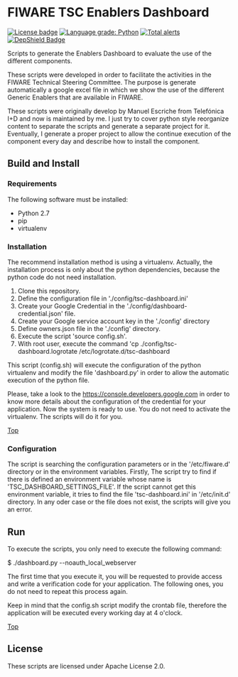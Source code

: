 # <a name="top"></a>FIWARE TSC Enablers Dashboard
[![License badge](https://img.shields.io/badge/license-Apache_2.0-blue.svg)](https://opensource.org/licenses/Apache-2.0)
[![Language grade: Python](https://img.shields.io/lgtm/grade/python/g/flopezag/fiware-tsc-dashboard.svg?logo=lgtm&logoWidth=18)](https://lgtm.com/projects/g/flopezag/fiware-tsc-dashboard/context:python)
[![Total alerts](https://img.shields.io/lgtm/alerts/g/flopezag/fiware-tsc-dashboard.svg?logo=lgtm&logoWidth=18)](https://lgtm.com/projects/g/flopezag/fiware-tsc-dashboard/alerts/)
[![DepShield Badge](https://depshield.sonatype.org/badges/flopezag/fiware-tsc-dashboard/depshield.svg)](https://depshield.github.io)

Scripts to generate the Enablers Dashboard to evaluate the use of the different components.

These scripts were developed in order to facilitate the activities in the FIWARE Technical Steering
Committee. The purpose is generate automatically a google excel file in which we show the use of
the different Generic Enablers that are available in FIWARE.

These scripts were originally develop by Manuel Escriche from Telefónica I+D and now 
is maintained by me. I just try to cover python style reorganize content to separate 
the scripts and generate a separate project for it. Eventually, I generate a proper project to allow
the continue execution of the component every day and describe how to install the component.

## Build and Install

### Requirements

The following software must be installed:

- Python 2.7
- pip
- virtualenv


### Installation

The recommend installation method is using a virtualenv. Actually, the installation 
process is only about the python dependencies, because the python code do not need 
installation.

1. Clone this repository.
2. Define the configuration file in './config/tsc-dashboard.ini'
3. Create your Google Credential in the './config/dashboard-credential.json' file.
4. Create your Google service account key in the './config' directory
5. Define owners.json file in the './config' directory.
6. Execute the script 'source config.sh'. 
7. With root user, execute the command 'cp ./config/tsc-dashboard.logrotate /etc/logrotate.d/tsc-dashboard

This script (config.sh) will execute the configuration of the python virtualenv and 
modify the file 'dashboard.py' in order to allow the automatic execution of the 
python file. 

Please, take a look to the https://console.developers.google.com in order to know more details 
about the configuration of the credential for your application. Now the system is ready to use. 
You do not need to activate the virtualenv. The scripts will do it for you.

[Top](#top)

### Configuration

The script is searching the configuration parameters or in the '/etc/fiware.d'
directory or in the environment variables. Firstly, The script try to find if there 
is defined an environment variable whose name is 'TSC_DASHBOARD_SETTINGS_FILE'. 
If the script cannot get this environment variable, it tries to find the file 
'tsc-dashboard.ini' in '/etc/init.d' directory. In any oder case or the file does 
not exist, the scripts will give you an error.

## Run

To execute the scripts, you only need to execute the following command:

$ ./dashboard.py --noauth_local_webserver

The first time that you execute it, you will be requested to provide access and write
a verification code for your application. The following ones, you do not need to 
repeat this process again.

Keep in mind that the config.sh script modify the crontab file, therefore the application
will be executed every working day at 4 o'clock.

[Top](#top)

## License

These scripts are licensed under Apache License 2.0.
